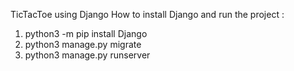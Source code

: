 TicTacToe using Django
How to install Django and run the project : 
1. python3 -m pip install Django <br>
2. python3 manage.py migrate <br>
3. python3 manage.py runserver
